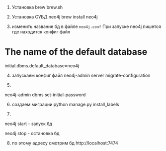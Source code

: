 1) Установка brew
	brew.sh

2) Установка СУБД neo4j
	brew install neo4j

3) изменить название бд в файле `neo4j.conf`
При запуске neo4j пишется где находится конфиг файл
# The name of the default database
initial.dbms.default_database=neo4j


4) запускаем конфиг файл
neo4j-admin server migrate-configuration

5)
neo4j-admin dbms set-initial-password <password>

6) создаем миграции
python manage.py install_labels

7)
neo4j start - запуск бд

neo4j stop - остановка бд

8) по этому адресу смотрим бд
http://localhost:7474





